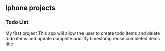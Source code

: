 ## iphone projects

### Todo List
My first project
This app will allow the user to create todo items and delete todo items
add
update
complete
priority
timestamp
reuse completed items
title



